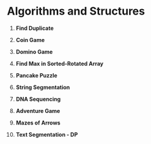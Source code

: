 # Algorithms and Structures

1. **Find Duplicate**

2. **Coin Game**

3. **Domino Game**

4. **Find Max in Sorted-Rotated Array**

5. **Pancake Puzzle**

6. **String Segmentation**

7. **DNA Sequencing**

8. **Adventure Game**

9. **Mazes of Arrows**

10. **Text Segmentation - DP**
